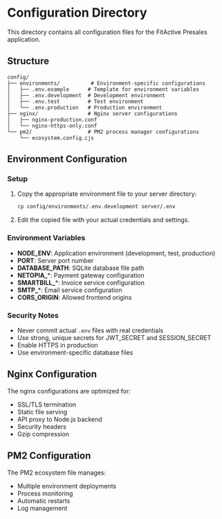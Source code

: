 # Configuration Directory

This directory contains all configuration files for the FitActive Presales application.

## Structure

```
config/
├── environments/          # Environment-specific configurations
│   ├── .env.example      # Template for environment variables
│   ├── .env.development  # Development environment
│   ├── .env.test         # Test environment
│   └── .env.production   # Production environment
├── nginx/                # Nginx server configurations
│   ├── nginx-production.conf
│   └── nginx-https-only.conf
└── pm2/                  # PM2 process manager configurations
    └── ecosystem.config.cjs
```

## Environment Configuration

### Setup
1. Copy the appropriate environment file to your server directory:
   ```bash
   cp config/environments/.env.development server/.env
   ```

2. Edit the copied file with your actual credentials and settings.

### Environment Variables

- **NODE_ENV**: Application environment (development, test, production)
- **PORT**: Server port number
- **DATABASE_PATH**: SQLite database file path
- **NETOPIA_***: Payment gateway configuration
- **SMARTBILL_***: Invoice service configuration
- **SMTP_***: Email service configuration
- **CORS_ORIGIN**: Allowed frontend origins

### Security Notes

- Never commit actual `.env` files with real credentials
- Use strong, unique secrets for JWT_SECRET and SESSION_SECRET
- Enable HTTPS in production
- Use environment-specific database files

## Nginx Configuration

The nginx configurations are optimized for:
- SSL/TLS termination
- Static file serving
- API proxy to Node.js backend
- Security headers
- Gzip compression

## PM2 Configuration

The PM2 ecosystem file manages:
- Multiple environment deployments
- Process monitoring
- Automatic restarts
- Log management

